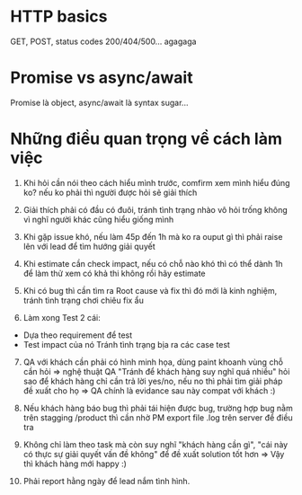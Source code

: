 # HTTP basics

GET, POST, status codes 200/404/500...
agagaga

# Promise vs async/await

Promise là object, async/await là syntax sugar...

# Những điều quan trọng về cách làm việc

1. Khi hỏi cần nói theo cách hiểu mình trước, comfirm xem mình hiểu đúng ko? nếu ko phải thì người được hỏi sẽ giải thích

2. Giải thích phải có đầu có đuôi, tránh tình trạng nhào vô hỏi trống không vì nghĩ người khác cũng hiểu giống mình

3. Khi gặp issue khó, nếu làm 45p đến 1h mà ko ra ouput gì thì phải raise lên với lead để tìm hướng giải quyết

4. Khi estimate cần check impact, nếu có chỗ nào khó thì có thể dành 1h để làm thử xem có khả thi không rồi hãy estimate

5. Khi có bug thì cần tìm ra Root cause và fix thì đó mới là kinh nghiệm, tránh tình trạng chơi chiêu fix ẩu

6. Làm xong Test 2 cái:

- Dựa theo requirement để test
- Test impact của nó
  Tránh tình trạng bịa ra các case test

7. QA với khách cần phải có hình minh họa, dùng paint khoanh vùng chỗ cần hỏi => nghệ thuật QA "Tránh để khách hàng suy nghĩ quá nhiều"
   hỏi sao để khách hàng chỉ cần trả lời yes/no, nếu no thì phải tìm giải pháp đề xuất cho họ
   => QA chính là evidance sau này compat với khách :)

8. Nếu khách hàng báo bug thì phải tái hiện được bug, trường hợp bug nằm trên stagging /product thì cần nhờ PM export file .log trên server
   để điều tra

9. Không chỉ làm theo task mà còn suy nghĩ "khách hàng cần gì", "cái này có thực sự giải quyết vấn đề không" để đề xuất solution tốt hơn
   => Vậy thì khách hàng mới happy :)

10. Phải report hằng ngày để lead nắm tình hình.

